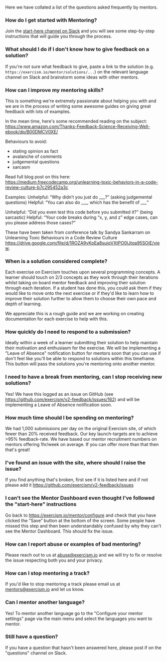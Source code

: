 Here we have collated a list of the questions asked frequently by mentors. 

### How do I get started with Mentoring?
Join the [start-here channel on Slack](https://exercism-mentors.slack.com/archives/CBDA9LMDF/p1529968977000336) and you will see some step-by-step instructions that will guide you through the process.

### What should I do if I don't know how to give feedback on a solution?
If you're not sure what feedback to give, paste a link to the solution (e.g. `https://exercism.io/mentor/solutions/...`) on the relevant language channel on Slack and brainstorm some ideas with other mentors.

### How can I improve my mentoring skills?
This is something we're extremely passionate about helping you with and we are in the process of writing some awesome guides on giving great feedback with lots of examples.

In the mean time, here's some recommended reading on the subject: https://www.amazon.com/Thanks-Feedback-Science-Receiving-Well-ebook/dp/B00DMCV0XE/

Behaviours to avoid:
- stating opinion as fact
- avalanche of comments
- judgemental questions
- sarcasm

Read full blog post on this here: https://medium.freecodecamp.org/unlearning-toxic-behaviors-in-a-code-review-culture-b7c295452a3c

Examples:
Unhelpful: “Why didn’t you just do ___?” (asking judgemental
questions)
Helpful: “You can also do ___, which has the benefit of ___”

Unhelpful: “Did you even test this code before you submitted it?” (being sarcastic)
Helpful: “Your code breaks during “x, y, and z” edge cases, can you please address those cases?”

These have been taken from conference talk by Sandya Sankarram on Unlearning Toxic Behaviours in a Code Review Culture https://drive.google.com/file/d/1ROZA9yKpEa8suiqVXtPO0IJtqa95SOjE/view.

### When is a solution considered complete?
Each exercise on Exercism touches upon several programming concepts. A learner should touch on 2/3 concepts as they work through their iterations whilst taking on board mentor feedback and improving their solution through each iteration. If a student has done this, you could ask them if they would like to move onto the next exercise or if they'd like to learn how to improve their solution further to allow them to choose their own pace and depth of learning.

We appreciate this is a rough guide and we are working on creating documentation for each exercise to help with this.

### How quickly do I need to respond to a submission?
Ideally within a week of a learner submitting their solution to help maintain their motivation and enthusiasm for the exercise. We will be implementing a "Leave of Absence" notification button for mentors soon that you can use if don't feel like you'll be able to respond to solutions within this timeframe. This button will pass the solutions you're mentoring onto another mentor.

### I need to have a break from mentoring, can I stop receiving new solutions?
Yes! We have this logged as an issue on GitHub (see https://github.com/exercism/v2-feedback/issues/162) and will be implementing a Leave of Absence notification soon. 

### How much time should I be spending on mentoring?
We had 1,000 submissions per day on the original Exercism site, of which fewer than 20% received feedback. Our key launch-targets are to achieve >95% feedback-rate. We have based our mentor recruitment numbers on mentors offering 1hr/week on average. If you can offer more than that then that's great!

### I've found an issue with the site, where should I raise the issue?
If you find anything that's broken, first see if it is listed here and if not please add it https://github.com/exercism/v2-feedback/issues 

### I can’t see the Mentor Dashboard even thought I've followed the "start-here" instructions
Go back to https://exercism.io/mentor/configure and check that you have clicked the “Save” button at the bottom of the screen. Some people have missed this step and then been understandably confused by why they can't see the Mentor Dashboard. This should fix the issue.

### How can I report abuse or examples of bad mentoring?
Please reach out to us at abuse@exercism.io and we will try to fix or resolve the issue respecting both you and your privacy.

### How can I stop mentoring a track?
If you'd like to stop mentoring a track please email us at mentors@exercism.io and let us know.

###  Can I mentor another language?
Yes! To mentor another language go to the "Configure your mentor settings" page via the main menu and select the languages you want to mentor.

### Still have a question?
If you have a question that hasn't been answered here, please post if on the "questions" channel on Slack.
